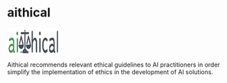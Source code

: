 # aithical
<img
  src="https://github.com/Bonam-M/aithical/blob/main/src/logofinal.png"
  alt="Alt text"
  title="Optional title"
  style=" width:120px ; height:60px ">

Aithical recommends relevant ethical guidelines to AI practitioners in order simplify the implementation of ethics in the development of AI solutions.
